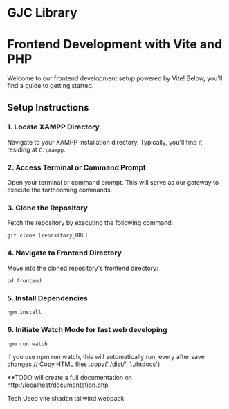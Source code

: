 # GJC Library

# Frontend Development with Vite and PHP

Welcome to our frontend development setup powered by Vite! Below, you'll find a guide to getting started.

## Setup Instructions

### 1. Locate XAMPP Directory

Navigate to your XAMPP installation directory. Typically, you'll find it residing at `C:\xampp`.

### 2. Access Terminal or Command Prompt

Open your terminal or command prompt. This will serve as our gateway to execute the forthcoming commands.

### 3. Clone the Repository

Fetch the repository by executing the following command:

`git clone [repository_URL] `

### 4. Navigate to Frontend Directory

Move into the cloned repository's frontend directory:

`cd frontend`

### 5. Install Dependencies

`npm install`

### 6. Initiate Watch Mode for fast web developing

`npm run watch`

if you use npm run watch, this will automatically run, every after save changes
  // Copy HTML files
  .copy('./dist/', '../htdocs')

**TODO
will create a full documentation on http://localhost/documentation.php

Tech Used
vite
shadcn
tailwind
webpack

